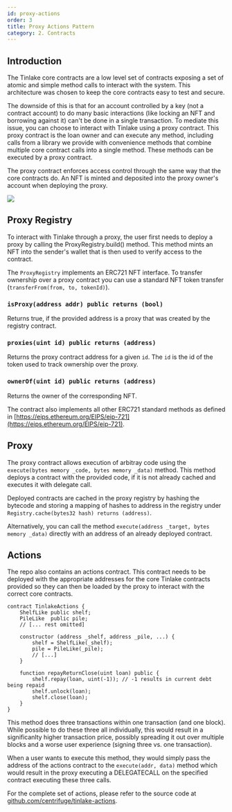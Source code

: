 ```yaml
---
id: proxy-actions
order: 3
title: Proxy Actions Pattern
category: 2. Contracts
---
```

## Introduction
The Tinlake core contracts are a low level set of contracts exposing a set of atomic and simple method calls to interact with the system. This architecture was chosen to keep the core contracts easy to test and secure.

The downside of this is that for an account controlled by a key (not a contract account) to do many basic interactions (like locking an NFT and borrowing against it) can't be done in a single transaction. To mediate this issue, you can choose to interact with Tinlake using a proxy contract. This proxy contract is the loan owner and can execute any method, including calls from a library we provide with convenience methods that combine multiple core contract calls into a single method. These methods can be executed by a proxy contract.

The proxy contract enforces access control through the same way that the core contracts do. An NFT is minted and deposited into the proxy owner's account when deploying the proxy.

![](https://storage.googleapis.com/centrifuge-hackmd/upload_740a7f1fbe8ea661b10095113b00ef8e.png)


## Proxy Registry
To interact with Tinlake through a proxy, the user first needs to deploy a proxy by calling the ProxyRegistry.build() method. This method mints an NFT into the sender's wallet that is then used to verify access to the contract.

The `ProxyRegistry` implements an ERC721 NFT interface. To transfer ownership over a proxy contract you can use a standard NFT token transfer (`transferFrom(from, to, tokenId)`).

### `isProxy(address addr) public returns (bool)`
Returns true, if the provided address is a proxy that was created by the registry contract.

### `proxies(uint id) public returns (address)`
Returns the proxy contract address for a given `id`. The `id` is the id of the token used to track ownership over the proxy.

### `ownerOf(uint id) public returns (address)`
Returns the owner of the corresponding NFT.

The contract also implements all other ERC721 standard methods as defined in 
[https://eips.ethereum.org/EIPS/eip-721](https://eips.ethereum.org/EIPS/eip-721).

## Proxy
The proxy contract allows execution of arbitray code using the `execute(bytes memory _code, bytes memory _data)` method. This method deploys a contract with the provided code, if it is not already cached and executes it with delegate call.

Deployed contracts are cached in the proxy registry by hashing the bytecode and storing a mapping of hashes to address in the registry under `Registry.cache(bytes32 hash) returns (address)`.

Alternatively, you can call the method `execute(address _target, bytes memory _data)` directly with an address of an already deployed contract.

## Actions
The repo also contains an actions contract. This contract needs to be deployed with the appropriate addresses for the core Tinlake contracts provided so they can then be loaded by the proxy to interact with the correct core contracts.

```
contract TinlakeActions {
    ShelfLike public shelf;
    PileLike  public pile;
    // [... rest omitted]

    constructor (address _shelf, address _pile, ...) {
        shelf = ShelfLike(_shelf);
        pile = PileLike(_pile);
        // [...]
    }

    function repayReturnClose(uint loan) public {
        shelf.repay(loan, uint(-1)); // -1 results in current debt being repaid
        shelf.unlock(loan);
        shelf.close(loan);
    }
}
```

This method does three transactions within one transaction (and one block). While possible to do these three all individually, this would result in a significanlty higher transaction price, possibly spreading it out over multiple blocks and a worse user experience (signing three vs. one transaction).

When a user wants to execute this method, they would simply pass the address of the actions contract to the `execute(addr, data)` method which would result in the proxy executing a DELEGATECALL on the specified contract executing these three calls.

For the complete set of actions, please refer to the source code at [github.com/centrifuge/tinlake-actions](https://github.com/centrifuge/tinlake-actions).

